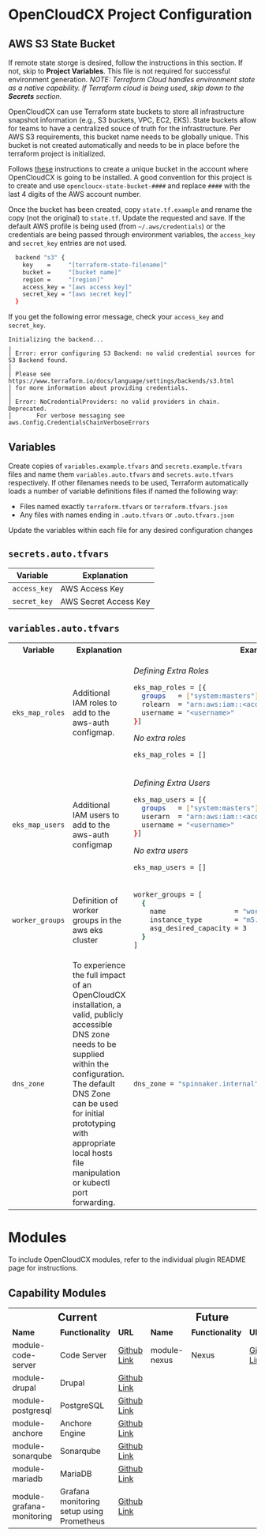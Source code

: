 # OpenCloudCX Project Configuration

## AWS S3 State Bucket

If remote state storge is desired, follow the instructions in this section. If not, skip to **Project Variables**. This file is not required for successful environment generation. _NOTE: Terraform Cloud handles environment state as a native capability. If Terraform cloud is being used, skip down to the **Secrets** section._

OpenCloudCX can use Terraform state buckets to store all infrastructure snapshot information (e.g., S3 buckets, VPC, EC2, EKS). State buckets allow for teams to have a centralized souce of truth for the infrastructure. Per AWS S3 requirements, this bucket name needs to be globally unique. This bucket is not created automatically and needs to be in place before the terraform project is initialized.

Follows [these]() instructions to create a unique bucket in the account where OpenCloudCX is going to be installed. A good convention for this project is to create and use `opencloucx-state-bucket-####` and replace `####` with the last 4 digits of the AWS account number.

Once the bucket has been created, copy `state.tf.example` and rename the copy (not the original) to `state.tf`. Update the requested and save. If the default AWS profile is being used (from `~/.aws/credentials`) or the credentials are being passed through environment variables, the `access_key` and `secret_key` entries are not used.

```bash
  backend "s3" {
    key    =     "[terraform-state-filename]"
    bucket =     "[bucket name]"
    region =     "[region]"
    access_key = "[aws access key]"
    secret_key = "[aws secret key]"
  }
```

If you get the following error message, check your `access_key` and `secret_key`.

```
Initializing the backend...
╷
│ Error: error configuring S3 Backend: no valid credential sources for S3 Backend found.
│
│ Please see https://www.terraform.io/docs/language/settings/backends/s3.html
│ for more information about providing credentials.
│
│ Error: NoCredentialProviders: no valid providers in chain. Deprecated.
│       For verbose messaging see aws.Config.CredentialsChainVerboseErrors
```

## Variables

Create copies of `variables.example.tfvars` and `secrets.example.tfvars` files and name them `variables.auto.tfvars` and `secrets.auto.tfvars` respectively. If other filenames needs to be used, Terraform automatically loads a number of variable definitions files if named the following way:

- Files named exactly `terraform.tfvars` or `terraform.tfvars.json`
- Any files with names ending in `.auto.tfvars` or `.auto.tfvars.json`

Update the variables within each file for any desired configuration changes

## `secrets.auto.tfvars`

| Variable     | Explanation           |
| ------------ | --------------------- |
| `access_key` | AWS Access Key        |
| `secret_key` | AWS Secret Access Key |

## `variables.auto.tfvars`

<table width=100%>
<tr>
  <th width="15%" style="font-weight:bolder;">Variable</th>
  <th width="35%" style="font-weight:bolder;">Explanation</th>
  <th width="50%" style="font-weight:bolder;">Example</th>
</tr>
<tr>
  <td><code>eks_map_roles</code></td>
  <td>Additional IAM roles to add to the aws-auth configmap. 
  </td>
  <td>
  
  <i>Defining Extra Roles</i>
```bash
eks_map_roles = [{
  groups   = ["system:masters"]
  rolearn  = "arn:aws:iam::<account_number>:role/<role name>"
  username = "<username>"
}]  
```
<i>No extra roles</i>
```bash
eks_map_roles = []
```

  </td>
</tr>
<tr>
  <td><code>eks_map_users</code></td>
  <td>Additional IAM users to add to the aws-auth configmap</td>
  <td>
  
<i>Defining Extra Users</i>
```bash
eks_map_users = [{
  groups   = ["system:masters"]
  userarn  = "arn:aws:iam::<account number>:user/<user name>"
  username = "<username>"
}]  
```
<i>No extra users</i>
```bash
eks_map_users = []
```

  </td>
</tr>

<tr>
  <td><code>worker_groups</code></td>
  <td>Definition of worker groups in the aws eks cluster</td>
  <td>

```bash
worker_groups = [
  {
    name                 = "worker-group-1"
    instance_type        = "m5.xlarge"
    asg_desired_capacity = 3
  }
]
```

  </td>
</tr>

<tr>
  <td><code>dns_zone</code></td>
  <td>To experience the full impact of an OpenCloudCX installation, a valid, publicly accessible DNS zone needs to be supplied within the configuration. The default DNS Zone can be used for initial prototyping with appropriate local hosts file manipulation or kubectl port forwarding.</td>
  <td>

```bash
dns_zone = "spinnaker.internal"
```

</td>
</tr>

</table>

# Modules

To include OpenCloudCX modules, refer to the individual plugin README page for instructions.

## Capability Modules

<table width="100%">

<tr style="font-size:16pt"><th colspan="3" width="50%">Current</th><th colspan="3" width="50%">Future</th></tr>
<tr><td><b>Name</b></td><td><b>Functionality</b></td><td><b>URL</b></td><td><b>Name</b></td><td><b>Functionality</b></td><td><b>URL</b></td></tr>

<tr>
  <td>module-code-server</td>
  <td>Code Server</td>
  <td><a href="https://github.com/OpenCloudCX/module-code-server">Github Link</a></td>
  <td>module-nexus</td>
  <td>Nexus</td>
  <td><a href="https://github.com/OpenCloudCX/module-nexus">Github Link</td>
</tr>

<tr>
  <td>module-drupal</td>
  <td>Drupal</td>
  <td><a href="https://github.com/OpenCloudCX/module-drupal">Github Link</a></td>
  <td></td>
  <td></td>
  <td></td>
</tr>

<tr>
  <td>module-postgresql</td>
  <td>PostgreSQL</td>
  <td><a href="https://github.com/OpenCloudCX/module-postgresql">Github Link</td>
  <td></td>
  <td></td>
  <td></td>
</tr>

<tr>
  <td>module-anchore</td>
  <td>Anchore Engine</td>
  <td><a href="https://github.com/OpenCloudCX/module-anchore">Github Link</td>
  <td></td>
  <td></td>
  <td></td>
</tr>

<tr>
  <td>module-sonarqube</td>
  <td>Sonarqube</td>
  <td><a href="https://github.com/OpenCloudCX/module-sonarqube">Github Link</td>
  <td></td>
  <td></td>
  <td></td>
</tr>

<tr>
  <td>module-mariadb</td>
  <td>MariaDB</td>
  <td><a href="https://github.com/OpenCloudCX/module-mariadb">Github Link</td>
  <td></td>
  <td></td>
  <td></td>
</tr>

<tr>
  <td>module-grafana-monitoring</td>
  <td>Grafana monitoring setup using Prometheus</td>
  <td><a href="https://github.com/OpenCloudCX/module-grafana-monitoring">Github Link</td>
  <td></td>
  <td></td>
  <td></td>
</tr>

</table>
